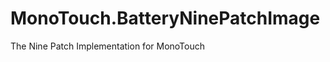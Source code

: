MonoTouch.BatteryNinePatchImage
===============================

The Nine Patch Implementation for MonoTouch